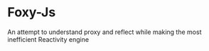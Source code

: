 # Foxy-Js

An attempt to understand proxy and reflect while making the most inefficient Reactivity engine
